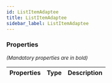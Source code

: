 ```yaml
---
id: ListItemAdaptee
title: ListItemAdaptee
sidebar_label: ListItemAdaptee
---
```




### Properties

<font size="2"><i>(Mandatory properties are in bold)</i></font>

| Properties | Type | Description |
| --------- | ---- | ----------- |

